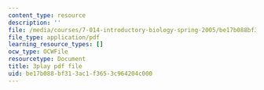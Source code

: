 ```yaml
---
content_type: resource
description: ''
file: /media/courses/7-014-introductory-biology-spring-2005/be17b088bf313ac1f3653c964204c000_g6VEnimixRk.pdf
file_type: application/pdf
learning_resource_types: []
ocw_type: OCWFile
resourcetype: Document
title: 3play pdf file
uid: be17b088-bf31-3ac1-f365-3c964204c000
---
```

